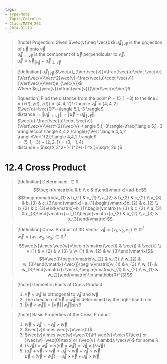 ```yaml
---
tags:
- Type/Note
- Topic/Calculus
- Class/MATH_20C
- 2024-01-19
---
```


> [!note] Projection: Given $\vec{v}\neq \vec{0}$
> $\vec{u}_{\Vert\vec{v}}$ is the projection of $\vec{u}$ onto $\vec{v}$.  
> $\vec{u}_{\perp \vec{v}}$ is the component of $\vec{u}$ perpendicular to $\vec{v}$.  
> $\vec{u}=\vec{u}_{\Vert\vec{v}}+\vec{u}_{\perp \vec{v}}$  

> [!definition] $\vec{u}_{\Vert\vec{v}}$
> $\vec{u}_{\Vert\vec{v}}=\frac{\vec{u}\cdot \vec{v}}{\Vert\vec{v}\Vert^2}\vec{v}=\frac{\vec{u}\cdot \vec{v}}{\Vert\vec{v}\Vert}e_{\vec{v}}$  
> Where $e_{\vec{v}}=\frac{\vec{v}}{\Vert\vec{v}\Vert}$  

> [!question] Find the distance from the point $P=(5,1,-3)$ to the line $L=\langle x(t),y(t),z(t) \rangle=\langle 4,4,2\rangle t$
> Choose $\vec{v}=\langle 4,4,2\rangle$  
> $\vec{u}=\vec{0P}=\langle 5,1,-3 \rangle$  
> distance $=\Vert\vec{u}_{\perp \vec{v}}\Vert=\Vert\vec{u}-\vec{u}_{\Vert\vec{v}}\Vert$  
> $\vec{u}-\frac{\vec{u}\cdot \vec{v}}{\Vert\vec{v}\Vert^{2}}\vec{v}=\langle 5,1,-3\rangle-\frac{\langle 5,1,-3 \rangle\cdot \langle 4,4,2 \rangle}{\Vert \langle 4,4,2 \rangle\Vert^{2}}\langle 4,4,2 \rangle$  
> $=\langle 5, 1, -3 \rangle-\langle 2, 2, 1 \rangle=\langle 3, -1, 4 \rangle$  
> distance = $\sqrt{ 3^2+(-1)^2+(-1)^2 }=\sqrt{ 26 }$  

# 12.4 Cross Product

> [!definition] Determinant $\in\mathbb{R}$
> $$\begin{vmatrix}a & b \\  
c & d\end{vmatrix}=ad-bc$$
> $$\begin{vmatrix}a_{1} & b_{1} & c_{1} \\  
a_{2} & b_{2} & c_{2} \\
a_{3} & b_{3} & c_{3}\end{vmatrix}=a_{1}\begin{vmatrix}b_{2} & c_{2} \\
b_{3} & c_{3}\end{vmatrix}-b_{1}\begin{vmatrix}a_{3} & c_{2} \\
a_{3} & c_{3}\end{vmatrix}+c_{1}\begin{vmatrix}a_{2} & b_{2} \\
a_{3} & b_{3}\end{vmatrix}$$

> [!definition] Cross Product of 3D Vector
> $\vec{v}=\langle v_{1},v_{2},v_{3} \rangle\in \mathbb{R}^{3}$  
> $\vec{w}=\langle w_{1},w_{2},w_{3} \rangle\in \mathbb{R}^{3}$  
> $$\vec{v}\times \vec{w}=\begin{vmatrix}\vec{i} & \vec{j} & \vec{k} \\  
v_{1} & v_{2} & v_{3} \\
w_{1} & w_{2} & w_{3}\end{vmatrix}$$
> $$=\vec{i}\begin{vmatrix}v_{2} & v_{3} \\  
w_{2} & w_{3}\end{vmatrix}-\vec{j}\begin{vmatrix}v_{1} & v_{3} \\
w_{1} & w_{3}\end{vmatrix}+\vec{k}\begin{vmatrix}v_{1} & v_{2} \\
w_{1} & w_{2}\end{vmatrix}\in \mathbb{R}^{3}$$

> [!note] Geometric Facts of Cross Product
> 1. $\vec{v}\times \vec{w}$ is orthogonal to $\vec{v}$ and $\vec{w}$  
> 2. The direction of $\vec{v}\times \vec{w}$ is determined by the right-hand rule  
> 3. $\Vert\vec{v}\times \vec{w}\Vert=\Vert\vec{v}\Vert\Vert\vec{w}\Vert\sin \theta$  

> [!note] Basic Properties of the Cross Product
> 1. $\vec{w}\times \vec{v}=-\vec{v}\times \vec{w}$  
> 2. $\vec{v}\times \vec{v}=\vec{0}$  
> 3. $\vec{v}\times \vec{w}=\vec{0}\iff \vec{v}=\vec{0}\text{ or }\vec{w}=\vec{0}\text{ or }\vec{v}=\lambda \vec{w}$ for some $\lambda$  
> 4. $(\lambda \vec{v})\times \vec{w}=\lambda(\vec{v}\times \vec{w})=\vec{v}\times(\lambda \vec{w})$  
> 5. $(\vec{u}+\vec{v})\times \vec{w}=\vec{u}\times \vec{w}+\vec{v}\times \vec{w}$  
> $\vec{u}\times(\vec{v}+\vec{w})=\vec{u}\times \vec{v}+\vec{u}\times \vec{w}$  
